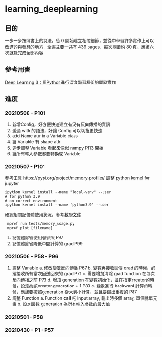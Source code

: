 # learning_deeplearning

## 目的
一步一步按照書上的說法，從 0 開始建立相關細節，並從中學習許多實作上可以改進的與發想的地方．全書主要一共有 439 pages．每次閱讀約 80 頁，應該六次就能完成全部內容．

## 參考用書
[Deep Learning 3：用Python進行深度學習框架的開發實作](https://www.books.com.tw/products/0010887759?gclid=Cj0KCQjw1a6EBhC0ARIsAOiTkrHlvtopTx7NQStp6X7vkPwGtPdXWNm_gQ-MT3ayQNHX-ePDo_RO0vcaAlaZEALw_wcB)


## 進度

### 20210508 - P101

1. 新增Config，好方便快速建立有沒有反向傳播的資訊
2. 透過 with 的語法，好讓 Config 可以切換更快速
3. add Name attr in a Variable class
4. 讓 Variable 有 shape attr
5. 逐步調整 Variable 看起來像似 numpy P113 開始
6. 讓所有輸入參數都要轉換成 Variable

### 20210507 - P101
參考工具 https://pypi.org/project/memory-profiler/
調整 python kernel for jupyter
```shell
ipython kernel install --name "local-venv" --user
# for pythoh 3.9
# on correct environment
ipython kernel install --name 'python3.9' --user
```
確認相關記憶體使用狀況，參考[教學文件](https://coderzcolumn.com/tutorials/python/how-to-profile-memory-usage-in-python-using-memory-profiler)
```shell
 mprof run tests/memory_usage.py   
 mprof plot [filename]
```
1. 記憶體節省使用弱參照 P97
2. 記憶體節省降低中間計算的 grad P99

### 20210506 - P58 - P96
1. 調整 Variable 
    a. 修改變數反向傳播 P67
    b. 變數再接收回傳 grad 的時候，必須接收所有當次回送回來的 grad P71
    c. 需要增加清除 grad function 在每次反向傳播之前 P73
    d. 增加 generation 在變數初始化，並在指定creator的時候，設定為該creator.generation + 1 P83
    e. 變數進行 backward 計算的時候，應該要按照generation 從大到小計算，並且要踢出重複的 P87
2. 調整 Function
    a. Function __call__ 吃 input array, 輸出時多個 array, 單個就單元素
    b. 設定函數 generation 為所有輸入參數的最大值

### 20210501 - P58
### 20210430 - P1 - P57

